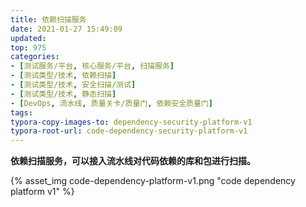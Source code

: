 ```yaml
---
title: 依赖扫描服务
date: 2021-01-27 15:49:09
updated: 
top: 975
categories: 
- [测试服务/平台, 核心服务/平台, 扫描服务]
- [测试类型/技术, 依赖扫描]
- [测试类型/技术, 安全扫描/测试]
- [测试类型/技术, 静态扫描]
- [DevOps, 流水线, 质量关卡/质量门, 依赖安全质量门]
tags:
typora-copy-images-to: dependency-security-platform-v1
typora-root-url: code-dependency-security-platform-v1
---
```


**依赖扫描服务，可以接入流水线对代码依赖的库和包进行扫描。**



{% asset_img code-dependency-platform-v1.png "code dependency platform v1" %}